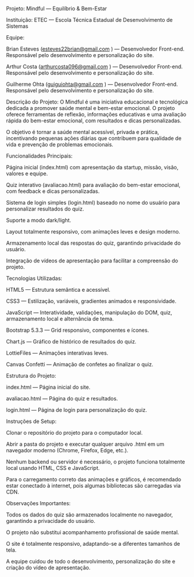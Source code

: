 Projeto: Mindful — Equilíbrio & Bem-Estar

Instituição: ETEC — Escola Técnica Estadual de Desenvolvimento de Sistemas

Equipe:

Brian Esteves (esteves22brian@gmail.com
) — Desenvolvedor Front-end. Responsável pelo desenvolvimento e personalização do site.

Arthur Costa (arthurcosta096@gmail.com
) — Desenvolvedor Front-end. Responsável pelo desenvolvimento e personalização do site.

Guilherme Ohta (guiguiohta@gmail.com
) — Desenvolvedor Front-end. Responsável pelo desenvolvimento e personalização do site.

Descrição do Projeto:
O Mindful é uma iniciativa educacional e tecnológica dedicada a promover saúde mental e bem-estar emocional. O projeto oferece ferramentas de reflexão, informações educativas e uma avaliação rápida do bem-estar emocional, com resultados e dicas personalizadas.

O objetivo é tornar a saúde mental acessível, privada e prática, incentivando pequenas ações diárias que contribuem para qualidade de vida e prevenção de problemas emocionais.

Funcionalidades Principais:

Página inicial (index.html) com apresentação da startup, missão, visão, valores e equipe.

Quiz interativo (avaliacao.html) para avaliação do bem-estar emocional, com feedback e dicas personalizadas.

Sistema de login simples (login.html) baseado no nome do usuário para personalizar resultados do quiz.

Suporte a modo dark/light.

Layout totalmente responsivo, com animações leves e design moderno.

Armazenamento local das respostas do quiz, garantindo privacidade do usuário.

Integração de vídeos de apresentação para facilitar a compreensão do projeto.

Tecnologias Utilizadas:

HTML5 — Estrutura semântica e acessível.

CSS3 — Estilização, variáveis, gradientes animados e responsividade.

JavaScript — Interatividade, validações, manipulação do DOM, quiz, armazenamento local e alternância de tema.

Bootstrap 5.3.3 — Grid responsivo, componentes e ícones.

Chart.js — Gráfico de histórico de resultados do quiz.

LottieFiles — Animações interativas leves.

Canvas Confetti — Animação de confetes ao finalizar o quiz.

Estrutura do Projeto:

index.html — Página inicial do site.

avaliacao.html — Página do quiz e resultados.

login.html — Página de login para personalização do quiz.

Instruções de Setup:

Clonar o repositório do projeto para o computador local.

Abrir a pasta do projeto e executar qualquer arquivo .html em um navegador moderno (Chrome, Firefox, Edge, etc.).

Nenhum backend ou servidor é necessário, o projeto funciona totalmente local usando HTML, CSS e JavaScript.

Para o carregamento correto das animações e gráficos, é recomendado estar conectado à internet, pois algumas bibliotecas são carregadas via CDN.

Observações Importantes:

Todos os dados do quiz são armazenados localmente no navegador, garantindo a privacidade do usuário.

O projeto não substitui acompanhamento profissional de saúde mental.

O site é totalmente responsivo, adaptando-se a diferentes tamanhos de tela.

A equipe cuidou de todo o desenvolvimento, personalização do site e criação do vídeo de apresentação.
